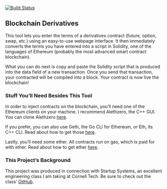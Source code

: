 [![Build Status](https://travis-ci.org/billmarino2/blockchain-derivatives.svg?branch=master)](https://travis-ci.org/billmarino2/blockchain-derivatives)
## Blockchain Derivatives

This tool lets you enter the terms of a derivatives contract (future, option, swap, etc.) using an easy-to-use webpage interface. It then immediately converts the terms you have entered into a script in Solidity, one of the languages of Ethereum (probably the most advanced smart contract blockchain). 

What you can do next is copy and paste the Solidity script that is produced into the data field of a new transaction. Once you send that transaction, your contracted will be compiled into a block. Your contract is now live the blockchain!

### Stuff You’ll Need Besides This Tool
In order to inject contracts on the blockchain, you’ll need one of the Ethereum clients on your machine. I recommend Alethzero, the C++ GUI. You can clone Alethzero [here](https://github.com/ethereum/cpp-ethereum/wiki/Using-AlethZero).

If you prefer, you can also use Geth, the Go CLI for Ethereum, or Eth, its C++ CLI. Read about how to get those [here](https://www.ethereum.org/cli).

Lastly, you’ll need some ether. All contracts run on gas, which is paid for with ether. Read about how to get ether [here](https://www.ethereum.org/ether).

### This Project’s Background
This project was produced in connection with Startup Systems, an excellent engineering class I am taking at Cornell Tech. Be sure to check out the class’ [GitHub](https://github.com/Cornell-CS5356-Fall2015/cs5356).



